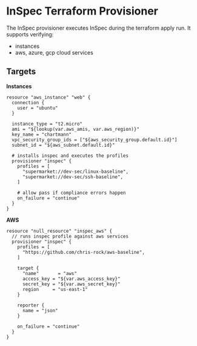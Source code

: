 # InSpec Terraform Provisioner

The InSpec provisioner executes InSpec during the terraform apply run. It supports verifying:

* instances
* aws, azure, gcp cloud services

## Targets

**Instances**

```
resource "aws_instance" "web" {
  connection {
    user = "ubuntu"
  }

  instance_type = "t2.micro"
  ami = "${lookup(var.aws_amis, var.aws_region)}"
  key_name = "chartmann"
  vpc_security_group_ids = ["${aws_security_group.default.id}"]
  subnet_id = "${aws_subnet.default.id}"

  # installs inspec and executes the profiles
  provisioner "inspec" {
    profiles = [
      "supermarket://dev-sec/linux-baseline",
      "supermarket://dev-sec/ssh-baseline",
    ]

    # allow pass if compliance errors happen
    on_failure = "continue"
  }
}
```

**AWS**

```
resource "null_resource" "inspec_aws" {
  // runs inspec profile against aws services
  provisioner "inspec" {
    profiles = [
      "https://github.com/chris-rock/aws-baseline",
    ]

    target {
      "name"       = "aws"
      access_key = "${var.aws_access_key}"
      secret_key = "${var.aws_secret_key}"
      region     = "us-east-1"
    }

    reporter {
      name = "json"
    }

    on_failure = "continue"
  }
}

```

